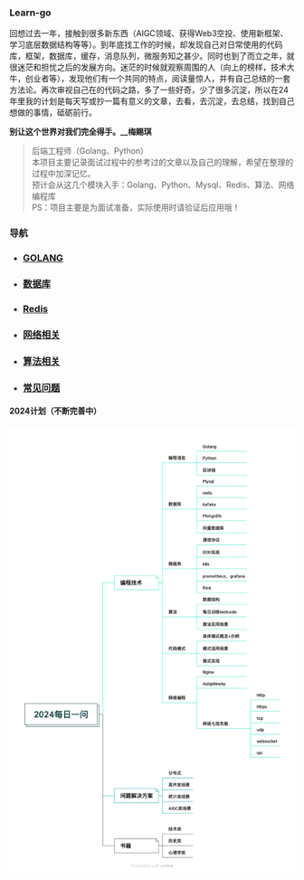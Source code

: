 ### Learn-go

回想过去一年，接触到很多新东西（AIGC领域、获得Web3空投、使用新框架、学习底层数据结构等等）。到年底找工作的时候，却发现自己对日常使用的代码库，框架，数据库，缓存，消息队列，微服务知之甚少。同时也到了而立之年，就很迷茫和担忧之后的发展方向。迷茫的时候就观察周围的人（向上的榜样，技术大牛，创业者等），发现他们有一个共同的特点，阅读量惊人，并有自己总结的一套方法论。再次审视自己在的代码之路，多了一些好奇，少了很多沉淀，所以在24年里我的计划是每天写或抄一篇有意义的文章，去看，去沉淀，去总结，找到自己想做的事情，砥砺前行。

**别让这个世界对我们完全得手。__梅赐琪**


> 后端工程师（Golang、Python）  
> 本项目主要记录面试过程中的参考过的文章以及自己的理解，希望在整理的过程中加深记忆。   
> 预计会从这几个模块入手：Golang、Python、Mysql、Redis、算法、网络编程库   
> PS：项目主要是为面试准备，实际使用时请验证后应用哦！  


### 导航

- ### [GOLANG](golang/readme.md)
- ### [数据库](database/readme.md)
- ### [Redis](redis/readme.md)
- ### [网络相关](network/readme.md)
- ### [算法相关](alg/readme.md)
- ### [常见问题](test/readme.md)


#### 2024计划（不断完善中）
![2024-question](golang/docs/img/onequestion-2024.png)

